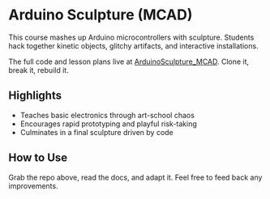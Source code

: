 # Arduino Sculpture (MCAD)

This course mashes up Arduino microcontrollers with sculpture. Students hack together kinetic objects, glitchy artifacts, and interactive installations.

The full code and lesson plans live at [ArduinoSculpture_MCAD](https://github.com/bseverns/ArduinoSculpture_MCAD). Clone it, break it, rebuild it.

## Highlights

- Teaches basic electronics through art-school chaos
- Encourages rapid prototyping and playful risk-taking
- Culminates in a final sculpture driven by code

## How to Use

Grab the repo above, read the docs, and adapt it. Feel free to feed back any improvements.

